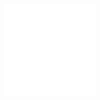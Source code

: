 <embed src="@/docs/options/plots/common/overview.en.md"></embed>
<embed src="@/docs/options/plots/special/waterfall.en.md"></embed>

